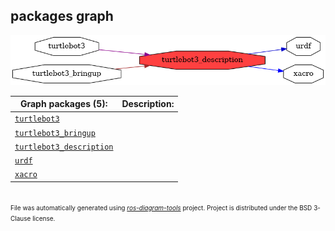 <!--
File was automatically generated using 'ros-diagram-tools' project.
Project is distributed under the BSD 3-Clause license.
-->

## packages graph

[![turtlebot3_description](turtlebot3_description.png "turtlebot3_description")](turtlebot3_description.png)


| Graph packages (5): | Description: |
| ------------------- | ------------ |
| [`turtlebot3`](turtlebot3.html) |  |
| [`turtlebot3_bringup`](turtlebot3_bringup.html) |  |
| [`turtlebot3_description`](turtlebot3_description.html) |  |
| [`urdf`](urdf.html) |  |
| [`xacro`](xacro.html) |  |


</br>
<font size="1">
File was automatically generated using <a href="https://github.com/anetczuk/ros-diagram-tools"><i>ros-diagram-tools</i></a> project.
Project is distributed under the BSD 3-Clause license.
</font>
